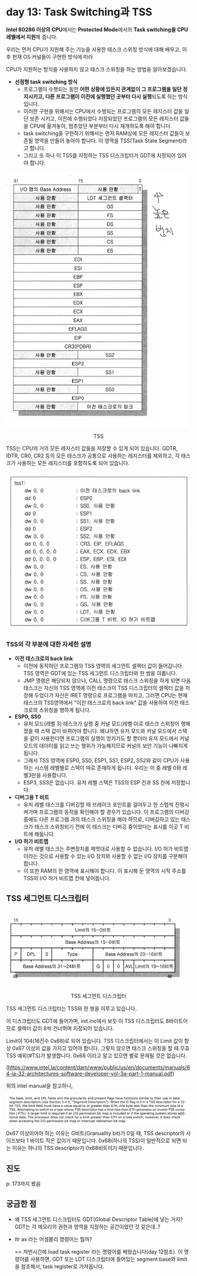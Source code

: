 # day 13: Task Switching과 TSS



**Intel 80286 이상의 CPU**에서는 **Protected Mode**에서의 **Task switching을 CPU레벨에서 지원**해 줍니다.

우리는 먼저 CPU가 지원해 주는 기능을 사용한 태스크 스위칭 방식에 대해 배우고, 이후 현재 OS 커널들이 구현한 방식에 따라

CPU가 지원하는 방식을 사용하지 않고 태스크 스위칭을 하는 방법을 알아보겠습니다.



- **선점형 task switching 방식**
  - 프로그램이 수행되는 동안 **어떤 상황에 있든지 관계없이 그 프로그램을 일단 정지시키고, 다른 프로그램이 이전에 실행했던 곳부터 다시 실행**되도록 하는 방식입니다.
  - 이러한 구현을 위해서는 CPU에서 수행되는 프로그램의 모든 레지스터 값을 일단 보존 시키고, 이전에 수행되었다 저장되었던 프로그램의 모든 레지스터 값들을 CPU에 옮겨놓아, 멈추었던 부분부터 다시 재개하도록 해야 합니다.
  - task switching을 구현하기 위해서는 먼저 RAM상에 모든 레지스터 값들이 보존될 영역을 만들어 놓아야 합니다. 이 영역을 TSS(Task State Segment)라고 합니다.
  - 그리고 또 하나 이 TSS를 지정하는 TSS 디스크립터가 GDT에 지정되어 있어야 합니다.



![image-20210617214655672](img/13/image-20210617214655672.png)

<center>TSS</center>

TSS는 CPU의 거의 모든 레지스터 값들을 저장할 수 있게 되어 있습니다. GDTR, IDTR, CR0, CR2 등의 모든 태스크가 공통으로 사용하는 레지스터를 제외하고, 각 태스크가 사용하는 모든 레지스터를 포함하도록 되어 있습니다.

![image-20210617214727289](img/13/image-20210617214727289.png)



### TSS의 각 부분에 대한 자세한 설명

- **이전 태스크로의 back link**
  - 이전에 동작하던 프로그램의 TSS 영역의 세그먼트 셀렉터 값이 들어갑니다. TSS 영역은 GDT에 있는 TSS 세그먼트 디스크립터와 한 쌍을 이룹니다. 
  - JMP 명령은 해당되지 않으나, CALL 명령으로 태스크 스위칭을 하게 되면 다음 태스크는 자신의 TSS 영역에 이전 태스크이 TSS 디스크립터의 셀렉터 값을 저장해 두었다가 자신은 IRET 명령으로 프로그램을 마치고, 그러면 CPU는 현재 태스크의 TSS영역에서 "이전 태스크로의 back link" 값을 사용하여 이전 태스크로의 스위칭을 행하게 됩니다.
- **ESP0, SS0**
  - 유저 모드(레벨 3) 태스크가 실행 중 커널 모드(레벨 0)로 태스크 스위칭이 행해졌을 때 스택 값이 바뀌어야 합니다. 왜냐하면 유저 모드와 커널 모드에서 스택을 같이 사용한다면 프로그램의 실행이 엉키기도 할 뿐더러 유저 모드에서 커널 모드의 데이터를 읽고 쓰는 행위가 가능해지므로 커널의 보안 기능이 나빠지게 됩니다.
  - 그래서 TSS 영역에 ESP0, SS0, ESP1, SS1, ESP2, SS2와 같이 CPU가 사용하는 시스템 레벨별로 스택이 따로 존재하게 됩니다. 우리는 이 중 레벨 0와 레벨3만을 사용합니다.
  - ESP3, SS3은 없습니다. 유저 레벨 스택은 TSS의 ESP 칸과 SS 칸에 저장합니다.
- **디버그용 T 비트**
  - 유저 레벨 태스크를 디버깅할 때 브레이크 포인트를 걸어두고 한 스텝씩 진행시켜가며 프로그램의 동작을 확인해야 할 경우가 있습니다. 이 프로그램의 디버깅 중에도 다른 프로그램 과의 태스크 스위칭을 해야 하므로, 디버깅하고 있는 태스크가 태스크 스위칭되기 전에 이 태스크는 디버깅 중이었다는 표시를 이곳 T 비트에 해둡니다.
- **I/O 허가 비트맵**
  - 유저 레벨 태스크는 주변장치를 제멋대로 사용할 수 없습니다. I/O 허가 비트맵이라는 것으로 사용할 수 있는 I/O 장치와 사용할 수 없는 I/O 장치를 구분해야 합니다.
  - 이 또한 RAM의 한 영역에 표시해야 합니다. 이 표시해 둔 영역의 시작 주소를 TSS의 I/O 허가 비트맵 칸에 넣어둡니다.



## TSS 세그먼트 디스크립터

![image-20210617215623716](img/13/image-20210617215623716.png)

<center>TSS 세그먼트 디스크립터</center>

TSS 세그먼트 디스크립터는 TSS와 한 쌍을 이루고 있습니다.

이 디스크립터도 GDT에 들어가며, init.inc에서 보듯 이 TSS 디스크립터도 8바이트이므로 셀렉터 값이 8씩 건너뛰며 지정되어 있습니다.

Limit이 104(16진수 0x68)로 되어 있습니다. TSS 디스크립터에서는 이 Limit 값이 항상 0x67 이상의 값을 가지고 있어야 합니다. 그렇지 않으면 태스크 스위칭을 할 때 무효 TSS 예외(#TS)가 발생합니다. 0x68 이라고 알고 있으면 별로 문제될 것은 없습니다.

(https://www.intel.la/content/dam/www/public/us/en/documents/manuals/64-ia-32-architectures-software-developer-vol-3a-part-1-manual.pdf)

위의 intel manual을 참고하니,

![image-20210619223404493](img/13/image-20210619223404493.png)

0x67 이상이어야 하는 이유는 G비트(Granuality bit)가 0일 때, TSS descriptor의 사이즈보다 1 바이트 작은 값이기 때문입니다.  0x68(하나의 TSS)이 일반적으로 되면 되는 이유는 하나의 TSS descriptor가 0x68비트이기 때문입니다.



## 진도

p. 173까지 봤음



## 궁금한 점

- 왜 TSS 세그먼트 디스크립터도 GDT(Global Descriptor Table)에 넣는 거지? GDT는 각 메모리의 권한과 영역을 지정하는 공간이었던 것 같은데..?

- ltr ax 라는 어셈블리 명령어는 뭘까?

  => 저번시간에 load task register 라는 명령어를 배웠습니다(day 12참조). 이 명령어를 사용하면, GDT 또는 LDT 디스크립터에 들어있는 segment base와 limit을 참조해서, task register로 가져옵니다.